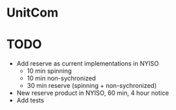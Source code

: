 # UnitCom

# TODO
- Add reserve as current implementations in NYISO
    - 10 min spinning 
    - 10 min non-sychronized 
    - 30 min reserve (spinning + non-sychronized)
- New reserve product in NYISO, 60 min, 4 hour notice
- Add tests